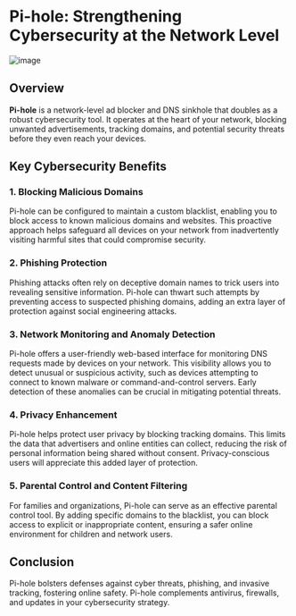 # Pi-hole: Strengthening Cybersecurity at the Network Level

![image](https://github.com/Shawn-Nichol/Cybersecurity-Projects/assets/30714313/5ca771ec-81fc-4acf-9d73-384b0bdf4da6)


## Overview

**Pi-hole** is a network-level ad blocker and DNS sinkhole that doubles as a robust cybersecurity tool. It operates at the heart of your network, blocking unwanted advertisements, tracking domains, and potential security threats before they even reach your devices.

## Key Cybersecurity Benefits

### 1. **Blocking Malicious Domains**

Pi-hole can be configured to maintain a custom blacklist, enabling you to block access to known malicious domains and websites. This proactive approach helps safeguard all devices on your network from inadvertently visiting harmful sites that could compromise security.

### 2. **Phishing Protection**

Phishing attacks often rely on deceptive domain names to trick users into revealing sensitive information. Pi-hole can thwart such attempts by preventing access to suspected phishing domains, adding an extra layer of protection against social engineering attacks.

### 3. **Network Monitoring and Anomaly Detection**

Pi-hole offers a user-friendly web-based interface for monitoring DNS requests made by devices on your network. This visibility allows you to detect unusual or suspicious activity, such as devices attempting to connect to known malware or command-and-control servers. Early detection of these anomalies can be crucial in mitigating potential threats.

### 4. **Privacy Enhancement**

Pi-hole helps protect user privacy by blocking tracking domains. This limits the data that advertisers and online entities can collect, reducing the risk of personal information being shared without consent. Privacy-conscious users will appreciate this added layer of protection.

### 5. **Parental Control and Content Filtering**

For families and organizations, Pi-hole can serve as an effective parental control tool. By adding specific domains to the blacklist, you can block access to explicit or inappropriate content, ensuring a safer online environment for children and network users.

## Conclusion

Pi-hole bolsters defenses against cyber threats, phishing, and invasive tracking, fostering online safety. Pi-hole complements antivirus, firewalls, and updates in your cybersecurity strategy. 
